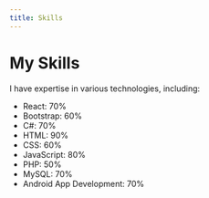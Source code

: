 ```yaml
---
title: Skills
---
```


# My Skills

I have expertise in various technologies, including:

- React: 70%
- Bootstrap: 60%
- C#: 70%
- HTML: 90%
- CSS: 60%
- JavaScript: 80%
- PHP: 50%
- MySQL: 70%
- Android App Development: 70%
